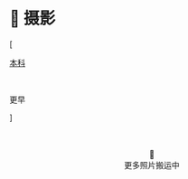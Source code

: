 # 📸 摄影


<div class="nav-tab">
  <p class="bord">[</p>
  <a href="../photo"><p class="not">本科</p></a>&nbsp;
  <p class="now">更早</p>
  <p class="bord">]</p>
</div>

<!-- - 关中，2020-07
- 新疆，2019-07
- 宁波，2017-09
- 北京，2014-07
- 西安
- 江苏
- 厦门 -->

<center><br><br>🔐<br>更多照片搬运中</center>
